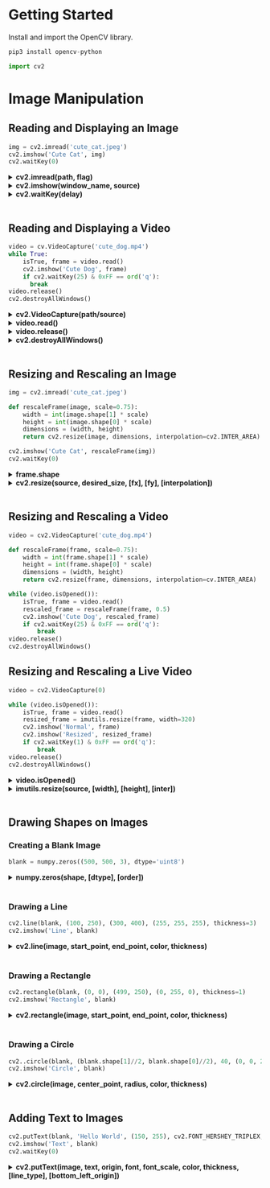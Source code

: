 # Getting Started

Install and import the OpenCV library.

```py
pip3 install opencv-python
```

```py
import cv2
```

# Image Manipulation

## Reading and Displaying an Image

```py
img = cv2.imread('cute_cat.jpeg')
cv2.imshow('Cute Cat', img)
cv2.waitKey(0)
```

<details><summary><strong>cv2.imread(path, flag)</strong></summary>

<br>

Capture an image from a specified file, which you can then assign to a variable. If an image can't be read, this method returns an empty matrix.

This method accepts two parameters:

- `Path`: the path to the specified image in a string format.
- `Flag`: specifies the way in which the image should be read. The default flag is `cv2.IMREAD_COLOR`.

These are the three possible flag parameters for the method:

- `cv2.IMREAD_COLOR` (default): It specifies to load a color image. Any transparency of image will be neglected. Alternatively, we can pass integer value 1 for this flag.
- `cv2.IMREAD_GRAYSCALE`: It specifies to load an image in grayscale mode. Alternatively, we can pass integer value 0 for this flag.
- `cv2.IMREAD_UNCHANGED`: It specifies to load an image as such including alpha channel. Alternatively, we can pass integer value -1 for this flag.

</details>

<details><summary><strong>cv2.imshow(window_name, source)</strong></summary>

<br>

Display an image in a new window. The window will automatically scale to the image size.

This method accepts two parameters:

- `Window name`: a string respresenting the name of the window in which the image will be displayed.
- `Source`: the image that will be displayed in the window.

</details>

<details><summary><strong>cv2.waitKey(delay)</strong></summary>

<br>

Necessary to avoid the script from immediately terminating.

The method accepts a delay input in milliseconds. This is the time that the script will wait for the program to continue. If `0` is passed, the program will wait for input indefinitely. In this case, if waitkey is not used, the program will automatically terminate after the imshow line runs, resulting in the image flashing in screen for a fraction of a second. Passing a `0` wil ensure the image stays on screen until the user chooses to close it.

</details>

<br>

## Reading and Displaying a Video

```py
video = cv.VideoCapture('cute_dog.mp4')
while True:
    isTrue, frame = video.read()
    cv2.imshow('Cute Dog', frame)
    if cv2.waitKey(25) & 0xFF == ord('q'):
      break
video.release()
cv2.destroyAllWindows()

```

<details><summary><strong>cv2.VideoCapture(path/source)</strong></summary>

<br>

Create a video capture object from a source, which can then be stored in a variable.

This method accepts the source of the video as a parameter. Passing path to a video as a string will allow you to use a local video file. An integer can also be passed, and refers to a camera on the computer. Passing `0` will typically capture video from a webcam. Passing subsequent integers will allow accessing other cameras.

</details>

<details><summary><strong>video.read()</strong></summary>

<br>

Read the video frame by frame. It returns a boolean that tells us whether reading the frame was successful, and the frame itself. The operation needs to be performed inside a while loop.

</details>

<details><summary><strong>video.release()</strong></summary>

<br>

Close video or capturing device. Must be called before creating another instance of the video capture object.

</details>

<details><summary><strong>cv2.destroyAllWindows()</strong></summary>

<br>

Destroy all currently open windows. To destroy a specific window, use the function `cv2.destroyWindow()` where you pass the exact window name.

</details>

<br>

## Resizing and Rescaling an Image

```py
img = cv2.imread('cute_cat.jpeg')

def rescaleFrame(image, scale=0.75):
    width = int(image.shape[1] * scale)
    height = int(image.shape[0] * scale)
    dimensions = (width, height)
    return cv2.resize(image, dimensions, interpolation=cv2.INTER_AREA)

cv2.imshow('Cute Cat', rescaleFrame(img))
cv2.waitKey(0)
```

<details><summary><strong>frame.shape</strong></summary>

<br>

The `shape` property of an image returns the following tuple: (height, width, num_of_channels). For example a colored image with a resolution of 1920x1080 may return (1080, 1920, 3).

- `Height`: number of pixel rows in the image or the number of pixels in each column of the image array.
- `Width`: number of pixel columns in the image or the number of pixels in each row of the image array.
- `Number of channels`: number of components used to represent each pixel.

</details>

<details><summary><strong>cv2.resize(source, desired_size, [fx], [fy], [interpolation])</strong></summary>

<br>

Change the original height and/or width of a source image.

This method accepts two required and three optional parameters:

- `Source`: input image or frame.
- `Desired size`: Desired height and width of the output image in the form of a tuple.
- `Fx` (Optional): scale factor along the horizontal axis.
- `Fy` (Optional): scale factor along the vertical axis.
- `Intepolation` (Optional): Behavior of neighboring pixels when increasing or decreasing the size of an image. This flag accepts the following options:
  - `cv2.INTER_NEAREST`: finds the “nearest” neighboring pixel and assumes the intensity value. Often results in relatively poor image quality and “blocky” artifacts.
  - `cv2.INTER_LINEAR` (default): takes neighboring pixels and uses this neighborhood to calculate the interpolated value (rather than just assuming the nearest pixel value).
  - `cv2.INTER_AREA`: resampling using pixel area relation. It may be a preferred method for image decimation, as it gives moiré-free results. But when the image is zoomed, it is similar to the `cv2.INTER_NEAREST` method.
  - `cv2.INTER_CUBIC`: a bicubic interpolation over 4 x 4 pixel neighborhood.
  - `cv2.INTER_LANCSOZ4`: a Lanczos interpolation over 8×8 pixel neighborhood.

[This article shows examples of how the different interpolation methods may affect the quality of the image.](https://chadrick-kwag.net/cv2-resize-interpolation-methods/)

</details>

<br>

## Resizing and Rescaling a Video

```py
video = cv2.VideoCapture('cute_dog.mp4')

def rescaleFrame(frame, scale=0.75):
    width = int(frame.shape[1] * scale)
    height = int(frame.shape[0] * scale)
    dimensions = (width, height)
    return cv2.resize(frame, dimensions, interpolation=cv.INTER_AREA)

while (video.isOpened()):
    isTrue, frame = video.read()
    rescaled_frame = rescaleFrame(frame, 0.5)
    cv2.imshow('Cute Dog', rescaled_frame)
    if cv2.waitKey(25) & 0xFF == ord('q'):
        break
video.release()
cv2.destroyAllWindows()
```

## Resizing and Rescaling a Live Video

```py
video = cv2.VideoCapture(0)

while (video.isOpened()):
    isTrue, frame = video.read()
    resized_frame = imutils.resize(frame, width=320)
    cv2.imshow('Normal', frame)
    cv2.imshow('Resized', resized_frame)
    if cv2.waitKey(1) & 0xFF == ord('q'):
        break
video.release()
cv2.destroyAllWindows()
```

<details><summary><strong>video.isOpened()</strong></summary>

<br>

Returns `True` if video capturing has been initialized.

</details>

<details><summary><strong>imutils.resize(source, [width], [height], [inter])</strong></summary>

<br>

`imutils.resize` function maintains the aspect ratio and provides the keyword arguments `width` and `height` so the image can be resized to the intended width/height while (1) maintaining aspect ratio and (2) ensuring the dimensions of the image do not have to be explicitly computed by the developer.

This method accepts one required and three optional parameters:

- `Source`: input image or frame.
- `Width` (Optional): desired width of the resulting ouput.
- `Height` (Optional): desired height of the resulting ouput.
- `Intepolation` (Optional): Behavior of neighboring pixels when increasing or decreasing the size of an image. This flag accepts the following options:
  - `cv2.INTER_NEAREST`: finds the “nearest” neighboring pixel and assumes the intensity value. Often results in relatively poor image quality and “blocky” artifacts.
  - `cv2.INTER_LINEAR` (default): takes neighboring pixels and uses this neighborhood to calculate the interpolated value (rather than just assuming the nearest pixel value).
  - `cv2.INTER_AREA`: resampling using pixel area relation. It may be a preferred method for image decimation, as it gives moiré-free results. But when the image is zoomed, it is similar to the `cv2.INTER_NEAREST` method.
  - `cv2.INTER_CUBIC`: a bicubic interpolation over 4 x 4 pixel neighborhood.
  - `cv2.INTER_LANCSOZ4`: a Lanczos interpolation over 8×8 pixel neighborhood.

[This article shows examples of how the different interpolation methods may affect the quality of the image.](https://chadrick-kwag.net/cv2-resize-interpolation-methods/)

</details>

<br>

## Drawing Shapes on Images

### Creating a Blank Image

```py
blank = numpy.zeros((500, 500, 3), dtype='uint8')
```

<details><summary><strong>numpy.zeros(shape, [dtype], [order])</strong></summary>

<br>

Returns new array of given shape and type, filled with zeros.

This method accepts one required and two optional parameters:

- `Shape`: integer or sequence of integers.
  ```py
  array_1d = numpy.zeros(3)
  # Returns
  [0. 0. 0.]
  ```
  ```py
  array_2d = numpy.zeros((2, 3), dtype=int)
  # Returns
  [[0 0 0]
  [0 0 0]]
  ```
  ```py
  array_mix_type = np.zeros((2, 2), dtype=[('x', 'int'), ('y', 'float')])
  # Returns
  [[(0, 0.) (0, 0.)]
  [(0, 0.) (0, 0.)]]
  ```
- `Dtype` (Optional): desired data-type for the returned array. The default value is `float64`.
- `Order` (Optional): whether to store multi-dimensional data in row-major (C-style) or column-major (Fortran-style) order in memory.

</details>

<br>

### Drawing a Line

```py
cv2.line(blank, (100, 250), (300, 400), (255, 255, 255), thickness=3)
cv2.imshow('Line', blank)
```

<details><summary><strong>cv2.line(image, start_point, end_point, color, thickness)</strong></summary>

<br>

Draw a straight line on an image.

This method accepts five required parameters:

- `Image`: source image on which the line will be drawn.
- `Start Point`: starting point coordinate of the line. Coordinates are represented as a tuple of pixels, i.e. (x_coordinate, y_coordinate).
- `End Point`: ending point coordinate of the line. Coordinates are represented as a tuple of pixels, i.e. (x_coordinate, y_coordinate).
- `Color`: color of the line to be drawn. BGR format, tuple.
- `Thickness`: thickness of the line in pixels.

</details>

<br>

### Drawing a Rectangle

```py
cv2.rectangle(blank, (0, 0), (499, 250), (0, 255, 0), thickness=1)
cv2.imshow('Rectangle', blank)
```

<details><summary><strong>cv2.rectangle(image, start_point, end_point, color, thickness)</strong></summary>

<br>

Draw a rectangle on an image.

This method accepts five required parameters:

- `Image`: source image on which the rectangle will be drawn.
- `Start Point`: starting point coordinate of the rectangle. Coordinates are represented as a tuple of pixels, i.e. (x_coordinate, y_coordinate).
- `End Point`: ending point coordinate of the rectangle. Coordinates are represented as a tuple of pixels, i.e. (x_coordinate, y_coordinate).
- `Color`: color of the rectangle border line to be drawn. BGR format, tuple.
- `Thickness`: thickness of the rectangle border line in pixels. Thickness of -1 px will fill the rectangle shape with the specified color.

</details>

<br>

### Drawing a Circle

```py
cv2..circle(blank, (blank.shape[1]//2, blank.shape[0]//2), 40, (0, 0, 255), thickness=3)
cv2.imshow('Circle', blank)
```

<details><summary><strong>cv2.circle(image, center_point, radius, color, thickness)</strong></summary>

<br>

Draw a circle on an image.

This method accepts five required parameters:

- `Image`: source image on which the rectangle will be drawn.
- `Center Point`: center coordinate of the rectangle. Coordinates are represented as a tuple of pixels, i.e. (x_coordinate, y_coordinate).
- `Radius`: radius of the circle in pixels.
- `Color`: color of the circle border line to be drawn. BGR format, tuple.
- `Thickness`: thickness of the circle border line in pixels. Thickness of -1 px will fill the rectangle shape with the specified color.

</details>

<br>

## Adding Text to Images

```py
cv2.putText(blank, 'Hello World', (150, 255), cv2.FONT_HERSHEY_TRIPLEX, 1.0, (0, 255, 0), thickness=2)
cv2.imshow('Text', blank)
cv2.waitKey(0)
```

<details><summary><strong>cv2.putText(image, text, origin, font, font_scale, color, thickness, [line_type], [bottom_left_origin])</strong></summary>

<br>

Draw a text string on an image.

This method accepts five required parameters:

- `Image`: source image on which the rectangle will be drawn.
- `Text`: text string to be drawn on the image.
- `Origin`: the coordinates of bottom-left corner of text. Coordinates are represented as a tuple of pixels, i.e. (x_coordinate, y_coordinate).
- `Font`: denotes the font type. Example: cv2.FONT_HERSHEY_TRIPLEX.
- `Font Scale`: font scale factor that is multiplied by the font-specific base size.
- `Color`: color of the text to be drawn. BGR format, tuple.
- `Thickness`: thickness of the text in pixels.
- `Line Type` (Optional): type of the line to be used to draw text. Available options: cv2.FILLED, cv2.LINE_4, cv2.LINE_8, cv2.LINE_AA.
- `Bottom Left Origin` (Optional): when true, the image data origin is at the bottom-left corner. Otherwise, it is at the top-left corner. True by default.

</details>

<br>
